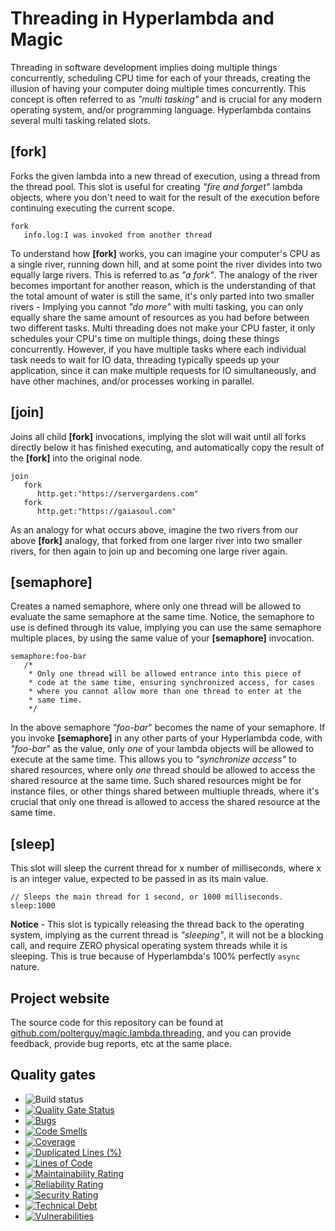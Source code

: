 
# Threading in Hyperlambda and Magic

Threading in software development implies doing multiple things concurrently, scheduling CPU time for each
of your threads, creating the illusion of having your computer doing multiple times concurrently. This concept
is often referred to as _"multi tasking"_ and is crucial for any modern operating system, and/or programming
language. Hyperlambda contains several multi tasking related slots.

## [fork]

Forks the given lambda into a new thread of execution, using a thread from the thread pool. This
slot is useful for creating _"fire and forget"_ lambda objects, where you don't need to wait
for the result of the execution before continuing executing the current scope.

```
fork
   info.log:I was invoked from another thread
```

To understand how **[fork]** works, you can imagine your computer's CPU as a single river,
running down hill, and at some point the river divides into two equally large rivers. This is
referred to as _"a fork"_. The analogy of the river becomes important for another reason, which
is the understanding of that the total amount of water is still the same, it's only parted
into two smaller rivers - Implying you cannot _"do more"_ with multi tasking, you can only
equally share the same amount of resources as you had before between two different tasks.
Multi threading does not make your CPU faster, it only schedules your CPU's time on multiple
things, doing these things concurrently. However, if you have multiple tasks where each
individual task needs to wait for IO data, threading typically speeds up your application,
since it can make multiple requests for IO simultaneously, and have other machines, and/or
processes working in parallel.

## [join]

Joins all child **[fork]** invocations, implying the slot will wait until all forks directly below it
has finished executing, and automatically copy the result of the **[fork]** into the original node.

```
join
   fork
      http.get:"https://servergardens.com"
   fork
      http.get:"https://gaiasoul.com"
```

As an analogy for what occurs above, imagine the two rivers from our above **[fork]** analogy,
that forked from one larger river into two smaller rivers, for then again to join up and becoming one
large river again.

## [semaphore]

Creates a named semaphore, where only one thread will be allowed to evaluate the same semaphore at
the same time. Notice, the semaphore to use is defined through its value, implying you can use the same
semaphore multiple places, by using the same value of your **[semaphore]** invocation.

```
semaphore:foo-bar
   /*
    * Only one thread will be allowed entrance into this piece of
    * code at the same time, ensuring synchronized access, for cases
    * where you cannot allow more than one thread to enter at the
    * same time.
    */
```

In the above semaphore _"foo-bar_" becomes the name of your semaphore. If you invoke **[semaphore]** in
any other parts of your Hyperlambda code, with _"foo-bar"_ as the value, only _one_ of your
lambda objects will be allowed to execute at the same time. This allows you to _"synchronize access"_
to shared resources, where only _one_ thread should be allowed to access the shared resource at the same
time. Such shared resources might be for instance files, or other things shared between multiuple threads,
where it's crucial that only one thread is allowed to access the shared resource at the same time.

## [sleep]

This slot will sleep the current thread for x number of milliseconds, where x is an integer value, expected
to be passed in as its main value.

```
// Sleeps the main thread for 1 second, or 1000 milliseconds.
sleep:1000
```

**Notice** - This slot is typically releasing the thread back to the operating system, implying as
the current thread is _"sleeping"_, it will not be a blocking call, and require ZERO physical operating
system threads while it is sleeping. This is true because of Hyperlambda's 100% perfectly `async` nature.

## Project website

The source code for this repository can be found at [github.com/polterguy/magic.lambda.threading](https://github.com/polterguy/magic.lambda.threading), and you can provide feedback, provide bug reports, etc at the same place.

## Quality gates

- ![Build status](https://github.com/polterguy/magic.lambda.threading/actions/workflows/build.yaml/badge.svg)
- [![Quality Gate Status](https://sonarcloud.io/api/project_badges/measure?project=polterguy_magic.lambda.threading&metric=alert_status)](https://sonarcloud.io/dashboard?id=polterguy_magic.lambda.threading)
- [![Bugs](https://sonarcloud.io/api/project_badges/measure?project=polterguy_magic.lambda.threading&metric=bugs)](https://sonarcloud.io/dashboard?id=polterguy_magic.lambda.threading)
- [![Code Smells](https://sonarcloud.io/api/project_badges/measure?project=polterguy_magic.lambda.threading&metric=code_smells)](https://sonarcloud.io/dashboard?id=polterguy_magic.lambda.threading)
- [![Coverage](https://sonarcloud.io/api/project_badges/measure?project=polterguy_magic.lambda.threading&metric=coverage)](https://sonarcloud.io/dashboard?id=polterguy_magic.lambda.threading)
- [![Duplicated Lines (%)](https://sonarcloud.io/api/project_badges/measure?project=polterguy_magic.lambda.threading&metric=duplicated_lines_density)](https://sonarcloud.io/dashboard?id=polterguy_magic.lambda.threading)
- [![Lines of Code](https://sonarcloud.io/api/project_badges/measure?project=polterguy_magic.lambda.threading&metric=ncloc)](https://sonarcloud.io/dashboard?id=polterguy_magic.lambda.threading)
- [![Maintainability Rating](https://sonarcloud.io/api/project_badges/measure?project=polterguy_magic.lambda.threading&metric=sqale_rating)](https://sonarcloud.io/dashboard?id=polterguy_magic.lambda.threading)
- [![Reliability Rating](https://sonarcloud.io/api/project_badges/measure?project=polterguy_magic.lambda.threading&metric=reliability_rating)](https://sonarcloud.io/dashboard?id=polterguy_magic.lambda.threading)
- [![Security Rating](https://sonarcloud.io/api/project_badges/measure?project=polterguy_magic.lambda.threading&metric=security_rating)](https://sonarcloud.io/dashboard?id=polterguy_magic.lambda.threading)
- [![Technical Debt](https://sonarcloud.io/api/project_badges/measure?project=polterguy_magic.lambda.threading&metric=sqale_index)](https://sonarcloud.io/dashboard?id=polterguy_magic.lambda.threading)
- [![Vulnerabilities](https://sonarcloud.io/api/project_badges/measure?project=polterguy_magic.lambda.threading&metric=vulnerabilities)](https://sonarcloud.io/dashboard?id=polterguy_magic.lambda.threading)
